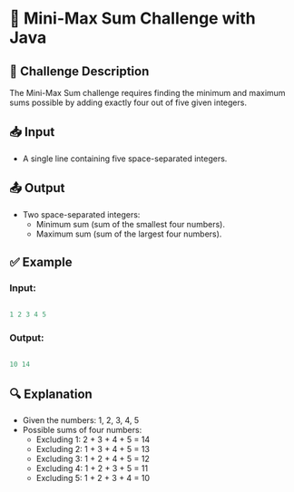 # 📌 Mini-Max Sum Challenge with Java

## 📝 Challenge Description

The Mini-Max Sum challenge requires finding the minimum and maximum sums possible by adding exactly four out of five given integers.

## 📥 Input

* A single line containing five space-separated integers.

## 📤 Output

- Two space-separated integers:
  * Minimum sum (sum of the smallest four numbers).
  * Maximum sum (sum of the largest four numbers).

## ✅ Example

### Input:
``` java

1 2 3 4 5

```
### Output:
``` java

10 14

```
## 🔍 Explanation
- Given the numbers: 1, 2, 3, 4, 5
- Possible sums of four numbers:
  * Excluding 1: 2 + 3 + 4 + 5 = 14
  * Excluding 2: 1 + 3 + 4 + 5 = 13
  * Excluding 3: 1 + 2 + 4 + 5 = 12
  * Excluding 4: 1 + 2 + 3 + 5 = 11
  * Excluding 5: 1 + 2 + 3 + 4 = 10
